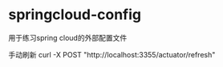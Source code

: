 # springcloud-config
用于练习spring cloud的外部配置文件

手动刷新 curl -X POST "http://localhost:3355/actuator/refresh"
